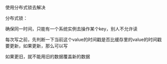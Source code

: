 使用分布式锁去解决

分布式锁：

确保同一时间，只能有一个系统实例去操作某个key，别人不允许读



每次写之前，先判断一下当前这个value的时间戳是否比缓存里的value的时间戳要更新，如果更新，那么可以写

如果更旧，就不能用旧的数据覆盖新的数据

